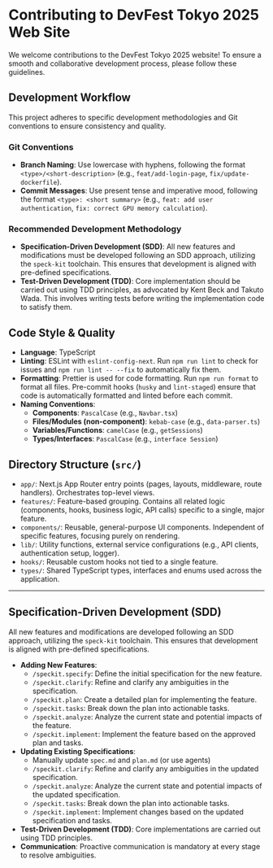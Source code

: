 # Contributing to DevFest Tokyo 2025 Web Site

We welcome contributions to the DevFest Tokyo 2025 website! To ensure a smooth and collaborative development process, please follow these guidelines.

## Development Workflow

This project adheres to specific development methodologies and Git conventions to ensure consistency and quality.

### Git Conventions

- **Branch Naming**: Use lowercase with hyphens, following the format `<type>/<short-description>` (e.g., `feat/add-login-page`, `fix/update-dockerfile`).
- **Commit Messages**: Use present tense and imperative mood, following the format `<type>: <short summary>` (e.g., `feat: add user authentication`, `fix: correct GPU memory calculation`).

### Recommended Development Methodology

- **Specification-Driven Development (SDD)**: All new features and modifications must be developed following an SDD approach, utilizing the `speck-kit` toolchain. This ensures that development is aligned with pre-defined specifications.
- **Test-Driven Development (TDD)**: Core implementation should be carried out using TDD principles, as advocated by Kent Beck and Takuto Wada. This involves writing tests before writing the implementation code to satisfy them.

## Code Style & Quality

- **Language**: TypeScript
- **Linting**: ESLint with `eslint-config-next`. Run `npm run lint` to check for issues and `npm run lint -- --fix` to automatically fix them.
- **Formatting**: Prettier is used for code formatting. Run `npm run format` to format all files. Pre-commit hooks (`husky` and `lint-staged`) ensure that code is automatically formatted and linted before each commit.
- **Naming Conventions**:
  - **Components**: `PascalCase` (e.g., `Navbar.tsx`)
  - **Files/Modules (non-component)**: `kebab-case` (e.g., `data-parser.ts`)
  - **Variables/Functions**: `camelCase` (e.g., `getSessions`)
  - **Types/Interfaces**: `PascalCase` (e.g., `interface Session`)

## Directory Structure (`src/`)

- `app/`: Next.js App Router entry points (pages, layouts, middleware, route handlers). Orchestrates top-level views.
- `features/`: Feature-based grouping. Contains all related logic (components, hooks, business logic, API calls) specific to a single, major feature.
- `components/`: Reusable, general-purpose UI components. Independent of specific features, focusing purely on rendering.
- `lib/`: Utility functions, external service configurations (e.g., API clients, authentication setup, logger).
- `hooks/`: Reusable custom hooks not tied to a single feature.
- `types/`: Shared TypeScript types, interfaces and enums used across the application.

---

## **Specification-Driven Development (SDD)**

All new features and modifications are developed following an SDD approach, utilizing the `speck-kit` toolchain. This ensures that development is aligned with pre-defined specifications.

- **Adding New Features**:
  - `/speckit.specify`: Define the initial specification for the new feature.
  - `/speckit.clarify`: Refine and clarify any ambiguities in the specification.
  - `/speckit.plan`: Create a detailed plan for implementing the feature.
  - `/speckit.tasks`: Break down the plan into actionable tasks.
  - `/speckit.analyze`: Analyze the current state and potential impacts of the feature.
  - `/speckit.implement`: Implement the feature based on the approved plan and tasks.
- **Updating Existing Specifications**:
  - Manually update `spec.md` and `plan.md` (or use agents)
  - `/speckit.clarify`: Refine and clarify any ambiguities in the updated specification.
  - `/speckit.analyze`: Analyze the current state and potential impacts of the updated specification.
  - `/speckit.tasks`: Break down the plan into actionable tasks.
  - `/speckit.implement`: Implement changes based on the updated specification and tasks.
- **Test-Driven Development (TDD)**: Core implementations are carried out using TDD principles.
- **Communication**: Proactive communication is mandatory at every stage to resolve ambiguities.
